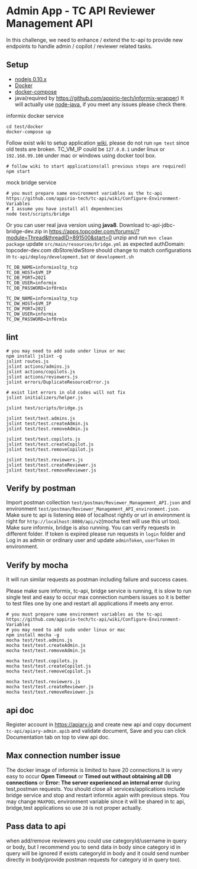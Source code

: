 # Admin App - TC API Reviewer Management API
In this challenge, we need to enhance / extend the tc-api to provide new endpoints to handle admin / copilot / reviewer related tasks.

## Setup
- [nodejs 0.10.x](https://nodejs.org/)
- [Docker](https://docs.docker.com/engine/installation/)
- [docker-compose](https://docs.docker.com/compose/install/)
- java(required by https://github.com/appirio-tech/informix-wrapper)
It will actually use [node-java](https://github.com/joeferner/node-java), if you meet any issues please check there.

informix docker service
```
cd test/docker
docker-compose up
```

Follow exist wiki to setup application [wiki](https://github.com/appirio-tech/tc-api/wiki), please do not run `npm test` since old tests are broken.
TC_VM_IP could be `127.0.0.1` under linux or `192.168.99.100` under mac or windows using docker tool box.
```
# follow wiki to start applications(all previous steps are required)
npm start
```

mock bridge service
```
# you must prepare same environment variables as the tc-api https://github.com/appirio-tech/tc-api/wiki/Configure-Environment-Variables
# I assume you have install all dependencies
node test/scripts/bridge
```
Or you can user real java version using **java8**.
Download  tc-api-jdbc-bridge-dev.zip  in https://apps.topcoder.com/forums//?module=Thread&threadID=891500&start=0
unzip and run `mvn clean package`
update `src/main/resources/bridge.yml` as expected
authDomain: topcoder-dev.com
dbStore/dwStore should change to match configurations in  `tc-api/deploy/development.bat` or `development.sh`
```
TC_DB_NAME=informixoltp_tcp
TC_DB_HOST=$VM_IP
TC_DB_PORT=2021
TC_DB_USER=informix
TC_DB_PASSWORD=1nf0rm1x

TC_DW_NAME=informixoltp_tcp
TC_DW_HOST=$VM_IP
TC_DW_PORT=2021
TC_DW_USER=informix
TC_DW_PASSWORD=1nf0rm1x
```

## lint
```
# you may need to add sudo under linux or mac
npm install jslint -g
jslint routes.js
jslint actions/admins.js
jslint actions/copilots.js
jslint actions/reviewers.js
jslint errors/DuplicateResourceError.js

# exist lint errors in old codes will not fix
jslint initializers/helper.js

jslint test/scripts/bridge.js

jslint test/test.admins.js
jslint test/test.createAdmin.js
jslint test/test.removeAdmin.js

jslint test/test.copilots.js
jslint test/test.createCopilot.js
jslint test/test.removeCopilot.js

jslint test/test.reviewers.js
jslint test/test.createReviewer.js
jslint test/test.removeReviewer.js
```

## Verify by postman
Import postman collection `test/postman/Reviewer_Management_API.json` and environment `test/postman/Reviewer_Management_API_environment.json`.
Make sure tc api is listening `8080` of localhost rightly or url in environment is right for `http://localhost:8080/api/v2`(mocha test will use this url too).
Make sure informix, bridge is also running.
You can verify requests in different folder.
If token is expired please run requests in `login` folder and Log in as admin or ordinary user and update `adminToken`, `userToken` in environment.

## Verify by mocha
It will run similar requests as postman including failure and success cases.

Please make sure informix, tc-api, bridge service is running, it is slow to run single test 
and easy to occur max connection numbers issues so it is better to test files one by one and restart all applications if meets any error.
```
# you must prepare same environment variables as the tc-api https://github.com/appirio-tech/tc-api/wiki/Configure-Environment-Variables
# you may need to add sudo under linux or mac
npm install mocha -g
mocha test/test.admins.js
mocha test/test.createAdmin.js
mocha test/test.removeAdmin.js

mocha test/test.copilots.js
mocha test/test.createCopilot.js
mocha test/test.removeCopilot.js

mocha test/test.reviewers.js
mocha test/test.createReviewer.js
mocha test/test.removeReviewer.js
```

## api doc
Register account in  https://apiary.io and create new api and copy document `tc-api/apiary-admin.apib` and validate document, 
Save and you can click Documentation tab on top to view api doc.


## Max connection number issue
The docker image of informix is limited to have 20 connections.It is very easy to occur **Open Timeout** 
or **Timed out without obtaining all DB connections** or **Error: The server experienced an internal error** during test,postman requests.
You should close all services/applications include bridge service and stop and restart informix again with previous steps.
You may change `MAXPOOL` environment variable since it will be shared in tc api, bridge,test applications so use `20` is not proper actually.

## Pass data to api
when add/remove reviewers you could use categoryId/username in query or body, but I recommend you to send data in body 
since category id in query will be ignored if exists categoryId in body
and it could send number directly in body(provide postman requests for category id in query too).